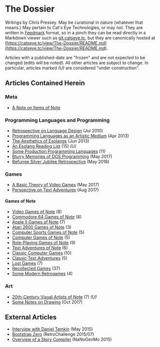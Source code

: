 The Dossier
===========

Writings by Chris Pressey.  May be curational in nature (whatever that means.)
May pertain to Cat's Eye Technologies, or may not.  They are written in
[Feedmark][] format, so in a pinch they can be read directly in a Markdown
viewer such as [git.catseye.tc](https://git.catseye.tc/), but they are
canonically hosted at
[https://catseye.tc/view/The-Dossier/README.md](https://catseye.tc/view/The-Dossier/README.md).

Articles with a published-date are "frozen" and are not expected to be changed
(edits will be noted).  All other articles are subject to change.  In
particular, articles marked *(U)* are considered "under construction".

[Feedmark]: https://catseye.tc/node/Feedmark

Articles Contained Herein
-------------------------

### Meta

*   [A Note on Items of Note](article/A%20Note%20on%20Items%20of%20Note.md)

### Programming Languages and Programming

*   [Retrospective on Language Design](article/Retrospective%20on%20Language%20Design.md) (Jul 2010)
*   [Programming Languages as an Artistic Medium](article/Programming%20Languages%20as%20an%20Artistic%20Medium.md) (Apr 2013)
*   [The Aesthetics of Esolangs](article/The%20Aesthetics%20of%20Esolangs.md) (Jun 2013)
*   [An Esolang Reading List](article/An%20Esolang%20Reading%20List.md) (15) *(U)*
*   [Some Production Programming Languages](article/Some%20Production%20Programming%20Languages.md) (11)
*   [Blurry Memories of DOS Programming](article/Blurry%20Memories%20of%20DOS%20Programming.md) (May 2017)
*   [Befunge Silver Jubilee Retrospective](article/Befunge%20Silver%20Jubilee%20Retrospective.md) (May 2018)

### Games

*   [A Basic Theory of Video Games](article/A%20Basic%20Theory%20of%20Video%20Games.md) (May 2017)
*   [Perspective on Text Adventures](article/Perspective%20on%20Text%20Adventures.md) (Aug 2017)

#### Games of Note

*   [Video Games of Note](article/Video%20Games%20of%20Note.md) (8)
*   [Commodore 64 Games of Note](article/Commodore%2064%20Games%20of%20Note.md) (8)
*   [Apple II Games of Note](article/Apple%20II%20Games%20of%20Note.md) (7)
*   [Atari 2600 Games of Note](article/Atari%202600%20Games%20of%20Note.md) (3)
*   [Computer Sports Games of Note](article/Computer%20Sports%20Games%20of%20Note.md) (5)
*   [Computer Games of Note](article/Computer%20Games%20of%20Note.md) (5)
*   [Role-Playing Games of Note](article/Role-Playing%20Games%20of%20Note.md) (9)
*   [Text Adventures of Note](article/Text%20Adventures%20of%20Note.md) (6)
*   [Classic Computer Games](article/Classic%20Computer%20Games.md) (10)
*   [Classic Text Adventures](article/Classic%20Text%20Adventures.md) (5)
*   [Lost Games](article/Lost%20Games.md) (7)
*   [Recollected Games](article/Recollected%20Games.md) (37)
*   [Some Modern Retrogames](article/Some%20Modern%20Retrogames.md) (4)

### Art

*   [20th-Century Visual Artists of Note](article/20th-Century%20Visual%20Artists%20of%20Note.md) (7) *(U)*
*   [Some Notes on Drawing](article/Some%20Notes%20on%20Drawing.md) (Oct 2017)

External Articles
-----------------

*   [Interview with Daniel Temkin](http://esoteric.codes/post/118780138572/interview-with-chris-pressey) (May 2015)
*   [Bootstrap Zero](https://catseye.tc/view/SITU-SOL/doc/bootstrap-zero/README.md) (RetroChallenge 2015/07)
*   [Overview of a Story Compiler](https://git.catseye.tc/MARYSUE/blob/master/doc/Overview%20of%20a%20Story%20Compiler.md) (NaNoGenMo 2015)

